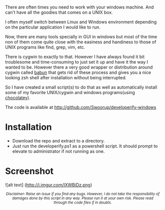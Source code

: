 There are often times you need to work with your windows machine. And can't have all the goodies that comes on a UNIX box. 

I often myself switch between Linux and Windows environment depending on the particular application I would like to run. 

Now, there are many tools specially in GUI in windows but most of the time non of them come quite close with the easiness and handiness to those of UNIX programs like find, grep, vim, etc.

There is cygwin to exactly to that. However I have always found it bit troublesome and time-consuming to just set it up and have it the way I wanted to be. However there a very good wrapper or distribution around cygwin called [babun](http://babun.github.io/) that gets rid of these process and gives you a nice looking zsh shell after installation without being interrupted. 

So I have created a small script(s) to do that as well as automatically install some of my favorite UNIX/cygwin and windows programs(using [chocolatey](https://chocolatey.org/)). 

The code is available at http://github.com/Swoorup/developerify-windows

# Installation
* Download the repo and extract to a directory.
* Just run the developerify.ps1 as a powershell script. It should prompt to elevate to administrator if not running as one. 


# Screenshot
![alt text] (http://i.imgur.com/IXWBiDz.png)

*<p style="text-align: center;"><sub>Disclaimer: Raise an issue if you find any bugs. However, I do not take the responsibility of damages done by this script in any way. Please run it at your own risk. Please read through the code files if in doubts. </sub></p>*
